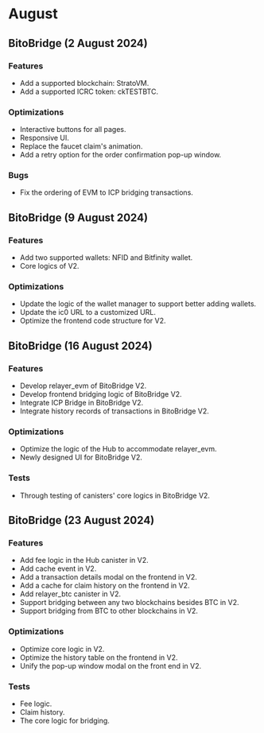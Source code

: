 # August

## BitoBridge  (2 August 2024)

### Features

* Add a supported blockchain: StratoVM.
* Add a supported ICRC token: ckTESTBTC.

### Optimizations

* Interactive buttons for all pages.
* Responsive UI.
* Replace the faucet claim's animation.
* Add a retry option for the order confirmation pop-up window.

### Bugs

* Fix the ordering of EVM to ICP bridging transactions.

## BitoBridge  (9 August 2024)

### Features

* Add two supported wallets: NFID and Bitfinity wallet.
* Core logics of V2.

### Optimizations

* Update the logic of the wallet manager to support better adding wallets.
* Update the ic0 URL to a customized URL.
* Optimize the frontend code structure for V2.



## BitoBridge  (16 August 2024)

### Features

* Develop relayer\_evm of BitoBridge V2.
* Develop frontend bridging logic of BitoBridge V2.
* Integrate ICP Bridge in BitoBridge V2.
* Integrate history records of transactions in BitoBridge V2.

### Optimizations

* Optimize the logic of the Hub to accommodate relayer\_evm.
* Newly designed UI for BitoBridge V2.

### Tests

* Through testing of canisters' core logics in BitoBridge V2.

##

## BitoBridge  (23 August 2024)

### Features

* Add fee logic in the Hub canister in V2.
* Add cache event in V2.
* Add a transaction details modal on the frontend in V2.
* Add a cache for claim history on the frontend in V2.
* Add relayer\_btc canister in V2.
* Support bridging between any two blockchains besides BTC in V2.
* Support bridging from BTC to other blockchains in V2.

### Optimizations

* Optimize core logic in V2.
* Optimize the history table on the frontend in V2.
* Unify the pop-up window modal on the front end in V2.

### Tests

* Fee logic.
* Claim history.
* The core logic for bridging.

